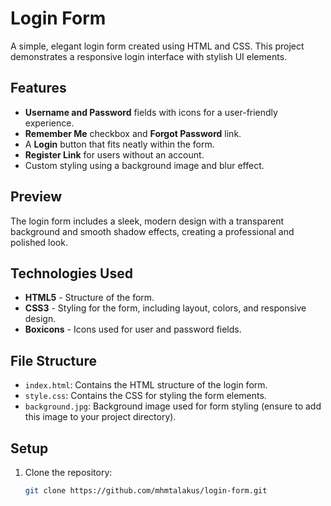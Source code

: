 # Login Form

A simple, elegant login form created using HTML and CSS. This project demonstrates a responsive login interface with stylish UI elements.

## Features

- **Username and Password** fields with icons for a user-friendly experience.
- **Remember Me** checkbox and **Forgot Password** link.
- A **Login** button that fits neatly within the form.
- **Register Link** for users without an account.
- Custom styling using a background image and blur effect.

## Preview

The login form includes a sleek, modern design with a transparent background and smooth shadow effects, creating a professional and polished look.

## Technologies Used

- **HTML5** - Structure of the form.
- **CSS3** - Styling for the form, including layout, colors, and responsive design.
- **Boxicons** - Icons used for user and password fields.

## File Structure

- `index.html`: Contains the HTML structure of the login form.
- `style.css`: Contains the CSS for styling the form elements.
- `background.jpg`: Background image used for form styling (ensure to add this image to your project directory).

## Setup

1. Clone the repository:
   ```bash
   git clone https://github.com/mhmtalakus/login-form.git
